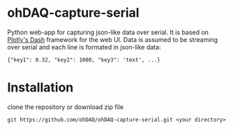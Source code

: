 # ohDAQ-capture-serial
Python web-app for capturing json-like data over serial.  It is based on [Plotly's Dash](https://plotly.com/dash/) framework for the web UI.
Data is assumed to be streaming over serial and each line is formated in json-like data:

```
{"key1": 0.32, "key2": 1000, "key3": 'text', ...}  
```

# Installation
clone the repository or download zip file
```
git https://github.com/ohDAQ/ohDAQ-capture-serial.git <your directory>
```







